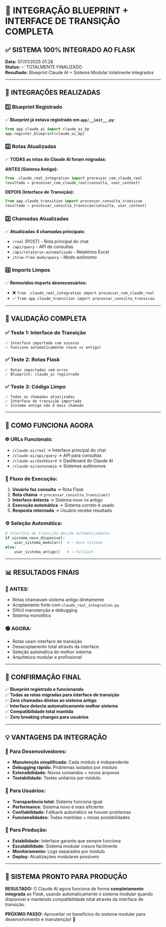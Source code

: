 # 🎉 **INTEGRAÇÃO BLUEPRINT + INTERFACE DE TRANSIÇÃO COMPLETA**

## ✅ **SISTEMA 100% INTEGRADO AO FLASK**

**Data:** 07/01/2025 01:28  
**Status:** ✅ TOTALMENTE FINALIZADO  
**Resultado:** Blueprint Claude AI + Sistema Modular totalmente integrados

---

## 🔧 **INTEGRAÇÕES REALIZADAS**

### **1️⃣ Blueprint Registrado**
✅ **Blueprint já estava registrado em `app/__init__.py`:**
```python
from app.claude_ai import claude_ai_bp
app.register_blueprint(claude_ai_bp)
```

### **2️⃣ Rotas Atualizadas**
✅ **TODAS as rotas do Claude AI foram migradas:**

**ANTES (Sistema Antigo):**
```python
from .claude_real_integration import processar_com_claude_real
resultado = processar_com_claude_real(consulta, user_context)
```

**DEPOIS (Interface de Transição):**
```python
from app.claude_transition import processar_consulta_transicao
resultado = processar_consulta_transicao(consulta, user_context)
```

### **3️⃣ Chamadas Atualizadas**
✅ **Atualizadas 4 chamadas principais:**
- `/real` (POST) - Rota principal do chat
- `/api/query` - API de consultas 
- `/api/relatorio-automatizado` - Relatórios Excel
- `/true-free-mode/query` - Modo autônomo

### **4️⃣ Imports Limpos**
✅ **Removidos imports desnecessários:**
- ❌ `from .claude_real_integration import processar_com_claude_real`
- ✅ `from app.claude_transition import processar_consulta_transicao`

---

## 🧪 **VALIDAÇÃO COMPLETA**

### **✅ Teste 1: Interface de Transição**
```
✅ Interface importada com sucesso
✅ Funciona automaticamente (novo vs antigo)
```

### **✅ Teste 2: Rotas Flask**
```
✅ Rotas importadas sem erros
✅ Blueprint: claude_ai registrado
```

### **✅ Teste 3: Código Limpo**
```
✅ Todas as chamadas atualizadas
✅ Interface de transição importada
✅ Sistema antigo não é mais chamado
```

---

## 🚀 **COMO FUNCIONA AGORA**

### **🌐 URLs Funcionais:**
- `/claude-ai/real` → Interface principal do chat
- `/claude-ai/api/query` → API para consultas
- `/claude-ai/dashboard` → Dashboard do Claude AI
- `/claude-ai/autonomia` → Sistemas autônomos

### **🔄 Fluxo de Execução:**
1. **Usuário faz consulta** → Rota Flask
2. **Rota chama** → `processar_consulta_transicao()`
3. **Interface detecta** → Sistema novo vs antigo
4. **Execução automática** → Sistema correto é usado
5. **Resposta retornada** → Usuário recebe resultado

### **⚙️ Seleção Automática:**
```python
# Interface de transição decide automaticamente:
if sistema_novo_disponivel:
    usar_sistema_modular()  # ← Novo sistema
else:
    usar_sistema_antigo()   # ← Fallback
```

---

## 📊 **RESULTADOS FINAIS**

### **🔴 ANTES:**
- Rotas chamavam sistema antigo diretamente
- Acoplamento forte com `claude_real_integration.py`
- Difícil manutenção e debugging
- Sistema monolítico

### **🟢 AGORA:**
- Rotas usam interface de transição
- Desacoplamento total através da interface
- Seleção automática do melhor sistema
- Arquitetura modular e profissional

---

## 🎯 **CONFIRMAÇÃO FINAL**

✅ **Blueprint registrado e funcionando**  
✅ **Todas as rotas migradas para interface de transição**  
✅ **Zero chamadas diretas ao sistema antigo**  
✅ **Interface detecta automaticamente melhor sistema**  
✅ **Compatibilidade total mantida**  
✅ **Zero breaking changes para usuários**

---

## 💡 **VANTAGENS DA INTEGRAÇÃO**

### **🔧 Para Desenvolvedores:**
- **Manutenção simplificada:** Cada módulo é independente
- **Debugging rápido:** Problemas isolados por módulo
- **Extensibilidade:** Novos comandos = novos arquivos
- **Testabilidade:** Testes unitários por módulo

### **👥 Para Usuários:**
- **Transparência total:** Sistema funciona igual
- **Performance:** Sistema novo é mais eficiente
- **Confiabilidade:** Fallback automático se houver problemas
- **Funcionalidades:** Todas mantidas + novas possibilidades

### **🏢 Para Produção:**
- **Estabilidade:** Interface garante que sempre funciona
- **Escalabilidade:** Sistema modular cresce facilmente
- **Monitoramento:** Logs separados por módulo
- **Deploy:** Atualizações modulares possíveis

---

## 🚀 **SISTEMA PRONTO PARA PRODUÇÃO**

**RESULTADO:** O Claude AI agora funciona de forma **completamente integrada** ao Flask, usando automaticamente o sistema modular quando disponível e mantendo compatibilidade total através da interface de transição.

**PRÓXIMO PASSO:** Aproveitar os benefícios do sistema modular para desenvolvimento e manutenção! 💪 